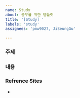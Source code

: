 ```yaml
---
name: Study
about: 공부를 위한 템플릿
title: '[Study] '
labels: 'study'
assignees: 'pmw9027, JiSeungGu'

---
```


### 주제

####

### 내용

### Refrence Sites
-